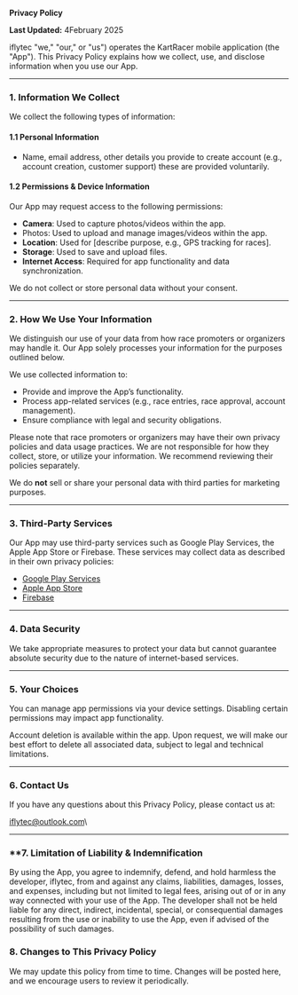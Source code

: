 **Privacy Policy**

**Last Updated:** 4February 2025

iflytec "we," "our," or "us") operates the KartRacer mobile application (the "App"). This Privacy Policy explains how we collect, use, and disclose information when you use our App.

---

### **1. Information We Collect**

We collect the following types of information:

#### **1.1 Personal Information**

- Name, email address, other details you provide to create account (e.g., account creation, customer support) these are provided voluntarily.

#### **1.2 Permissions & Device Information**

Our App may request access to the following permissions:

- **Camera**: Used to capture photos/videos within the app.
- Photos: Used to upload and manage images/videos within the app.
- **Location**: Used for [describe purpose, e.g., GPS tracking for races].
- **Storage**: Used to save and upload files.
- **Internet Access**: Required for app functionality and data synchronization.

We do not collect or store personal data without your consent.

---

### **2. How We Use Your Information**

We distinguish our use of your data from how race promoters or organizers may handle it. Our App solely processes your information for the purposes outlined below.

We use collected information to:

- Provide and improve the App’s functionality.
- Process app-related services (e.g., race entries, race approval, account management).
- Ensure compliance with legal and security obligations.

Please note that race promoters or organizers may have their own privacy policies and data usage practices. We are not responsible for how they collect, store, or utilize your information. We recommend reviewing their policies separately.

We do **not** sell or share your personal data with third parties for marketing purposes.

---

### **3. Third-Party Services**

Our App may use third-party services such as Google Play Services, the Apple App Store or Firebase. These services may collect data as described in their own privacy policies:

- [Google Play Services](https://policies.google.com/privacy)
- [Apple App Store](https://www.apple.com/legal/privacy/en-ww/)
- [Firebase](https://firebase.google.com/support/privacy)

---

### **4. Data Security**

We take appropriate measures to protect your data but cannot guarantee absolute security due to the nature of internet-based services.

---

### **5. Your Choices**

You can manage app permissions via your device settings. Disabling certain permissions may impact app functionality.

Account deletion is available within the app. Upon request, we will make our best effort to delete all associated data, subject to legal and technical limitations.

---

### **6. Contact Us**

If you have any questions about this Privacy Policy, please contact us at:

[iflytec@outlook.com](mailto\:iflytec@outlook.com)\


---
### **7. Limitation of Liability & Indemnification

By using the App, you agree to indemnify, defend, and hold harmless the developer, iflytec, from and against any claims, liabilities, damages, losses, and expenses, including but not limited to legal fees, arising out of or in any way connected with your use of the App. The developer shall not be held liable for any direct, indirect, incidental, special, or consequential damages resulting from the use or inability to use the App, even if advised of the possibility of such damages.


### **8. Changes to This Privacy Policy**

We may update this policy from time to time. Changes will be posted here, and we encourage users to review it periodically.

